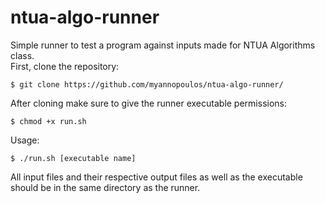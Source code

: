 # ntua-algo-runner
Simple runner to test a program against inputs made for NTUA Algorithms class.  
First, clone the repository:

```
$ git clone https://github.com/myannopoulos/ntua-algo-runner/
```

After cloning make sure to give the runner executable permissions:  

```
$ chmod +x run.sh
```

Usage:  

```
$ ./run.sh [executable name]
```

All input files and their respective output files as well as the executable should be in the same directory as the runner.
